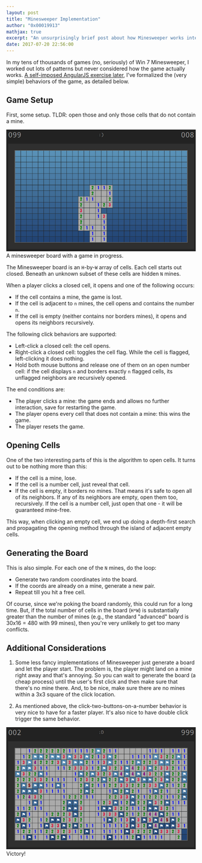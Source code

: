 ```yaml
---
layout: post
title: "Minesweeper Implementation"
author: "0x00019913"
mathjax: true
excerpt: "An unsurprisingly brief post about how Minesweeper works internally."
date: 2017-07-20 22:56:00
---
```


In my tens of thousands of games (no, seriously) of Win 7 Minesweeper, I worked out lots of patterns but never considered how the game actually works. <a href="https://0x00019913.github.io/tnms/">A self-imposed AngularJS exercise later</a>, I've formalized the (very simple) behaviors of the game, as detailed below.

## Game Setup

First, some setup. TLDR: open those and only those cells that do not contain a mine.

<div class="img-box">
  <img src="/assets/img/msgame.jpg" />
  <div class="img-caption">A minesweeper board with a game in progress.</div>
</div>

The Minesweeper board is an `H`-by-`W` array of cells. Each cell starts out closed. Beneath an unknown subset of these cells are hidden `N` mines.

When a player clicks a closed cell, it opens and one of the following occurs:

- If the cell contains a mine, the game is lost.
- If the cell is adjacent to `n` mines, the cell opens and contains the number `n`.
- If the cell is empty (neither contains nor borders mines), it opens and opens its neighbors recursively.

The following click behaviors are supported:

- Left-click a closed cell: the cell opens.
- Right-click a closed cell: toggles the cell flag. While the cell is flagged, left-clicking it does nothing.
- Hold both mouse buttons and release one of them on an open number cell: if the cell displays `n` and borders exactly `n` flagged cells, its unflagged neighbors are recursively opened.

The end conditions are:

- The player clicks a mine: the game ends and allows no further interaction, save for restarting the game.
- The player opens every cell that does not contain a mine: this wins the game.
- The player resets the game.

## Opening Cells

One of the two interesting parts of this is the algorithm to open cells. It turns out to be nothing more than this:

- If the cell is a mine, lose.
- If the cell is a number cell, just reveal that cell.
- If the cell is empty, it borders no mines. That means it's safe to open all of its neighbors. If any of its neighbors are empty, open them too, recursively. If the cell is a number cell, just open that one - it will be guaranteed mine-free.

This way, when clicking an empty cell, we end up doing a depth-first search and propagating the opening method through the island of adjacent empty cells.

## Generating the Board

This is also simple. For each one of the `N` mines, do the loop:

- Generate two random coordinates into the board.
- If the coords are already on a mine, generate a new pair.
- Repeat till you hit a free cell.

Of course, since we're poking the board randomly, this could run for a long time. But, if the total number of cells in the board (`H*W`) is substantially greater than the number of mines (e.g., the standard "advanced" board is 30x16 = 480 with 99 mines), then you're very unlikely to get too many conflicts.

## Additional Considerations

1. Some less fancy implementations of Minesweeper just generate a board and let the player start. The problem is, the player might land on a mine right away and that's annoying. So you can wait to generate the board (a cheap process) until the user's first click and then make sure that there's no mine there. And, to be nice, make sure there are no mines within a 3x3 square of the click location.

2. As mentioned above, the click-two-buttons-on-a-number behavior is very nice to have for a faster player. It's also nice to have double click trigger the same behavior.

<div class="img-box">
  <img src="/assets/img/mswin.jpg" />
  <div class="img-caption">Victory!</div>
</div>
